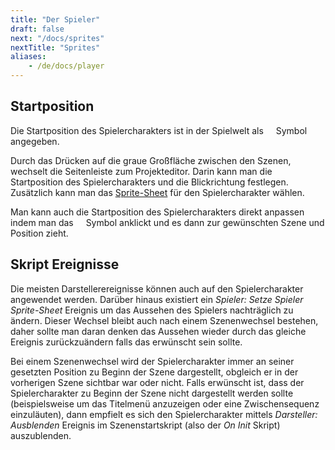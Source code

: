 ```yaml
---
title: "Der Spieler"
draft: false
next: "/docs/sprites"
nextTitle: "Sprites"
aliases:
    - /de/docs/player
---
```


## Startposition

Die Startposition des Spielercharakters ist in der Spielwelt als <img src="/img/screenshots/player-start.png" style="height:12px"/> Symbol angegeben.

Durch das Drücken auf die graue Großfläche zwischen den Szenen, wechselt die Seitenleiste zum Projekteditor. Darin kann man die Startposition des Spielercharakters und die Blickrichtung festlegen. Zusätzlich kann man das [Sprite-Sheet](/de/docs/sprites) für den Spielercharakter wählen.

Man kann auch die Startposition des Spielercharakters direkt anpassen indem man das <img src="/img/screenshots/player-start.png" style="height:12px"/> Symbol anklickt und es dann zur gewünschten Szene und Position zieht.

## Skript Ereignisse

Die meisten Darstellerereignisse können auch auf den Spielercharakter angewendet werden. Darüber hinaus existiert ein _Spieler: Setze Spieler Sprite-Sheet_ Ereignis um das Aussehen des Spielers nachträglich zu ändern. Dieser Wechsel bleibt auch nach einem Szenenwechsel bestehen, daher sollte man daran denken das Aussehen wieder durch das gleiche Ereignis zurückzuändern falls das erwünscht sein sollte.

Bei einem Szenenwechsel wird der Spielercharakter immer an seiner gesetzten Position zu Beginn der Szene dargestellt, obgleich er in der vorherigen Szene sichtbar war oder nicht. Falls erwünscht ist, dass der Spielercharakter zu Beginn der Szene nicht dargestellt werden sollte (beispielsweise um das Titelmenü anzuzeigen oder eine Zwischensequenz einzuläuten), dann empfielt es sich den Spielercharakter mittels _Darsteller: Ausblenden_ Ereignis im Szenenstartskript (also der _On Init_ Skript) auszublenden.
